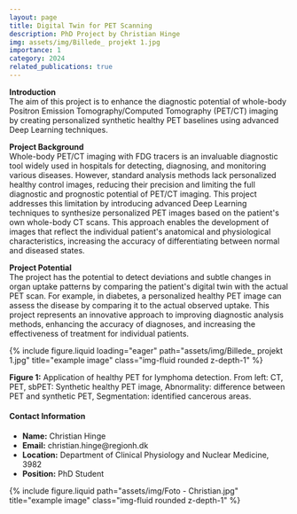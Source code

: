 ```yaml
---
layout: page
title: Digital Twin for PET Scanning
description: PhD Project by Christian Hinge
img: assets/img/Billede_ projekt 1.jpg
importance: 1
category: 2024
related_publications: true
---
```


**Introduction**<br>
The aim of this project is to enhance the diagnostic potential of whole-body Positron Emission Tomography/Computed Tomography (PET/CT) imaging by creating personalized synthetic healthy PET baselines using advanced Deep Learning techniques.<br>

**Project Background**<br>
Whole-body PET/CT imaging with FDG tracers is an invaluable diagnostic tool widely used in hospitals for detecting, diagnosing, and monitoring various diseases. However, standard analysis methods lack personalized healthy control images, reducing their precision and limiting the full diagnostic and prognostic potential of PET/CT imaging. This project addresses this limitation by introducing advanced Deep Learning techniques to synthesize personalized PET images based on the patient's own whole-body CT scans. This approach enables the development of images that reflect the individual patient's anatomical and physiological characteristics, increasing the accuracy of differentiating between normal and diseased states.<br>

**Project Potential**<br>
The project has the potential to detect deviations and subtle changes in organ uptake patterns by comparing the patient's digital twin with the actual PET scan. For example, in diabetes, a personalized healthy PET image can assess the disease by comparing it to the actual observed uptake. This project represents an innovative approach to improving diagnostic analysis methods, enhancing the accuracy of diagnoses, and increasing the effectiveness of treatment for individual patients.<br>

    
<div class="row">
    <div class="col-sm mt-3 mt-md-0">
        {% include figure.liquid loading="eager" path="assets/img/Billede_ projekt 1.jpg" title="example image" class="img-fluid rounded z-depth-1" %}
    </div>
</div>
<div class="caption">
    <p><strong>Figure 1:</strong> Application of healthy PET for lymphoma detection. From left: CT, PET, sbPET: Synthetic healthy PET image, Abnormality: difference between PET and synthetic PET, Segmentation: identified cancerous areas.</p>
</div>


<div class="row justify-content-sm-center">
    <div class="col-sm-8 mt-3 mt-md-0">
        <div class="contact-box">
            <h4>Contact Information</h4>
            <ul>
                <li><strong>Name:</strong> Christian Hinge<br></li>
                <li><strong>Email:</strong> christian.hinge@regionh.dk<br></li>
                <li><strong>Location:</strong> Department of Clinical Physiology and Nuclear Medicine, 3982<br></li>
                <li><strong>Position:</strong> PhD Student<br></li>
            </ul>
        </div>
    </div>
    <div class="col-sm-4 mt-3 mt-md-0">
        {% include figure.liquid path="assets/img/Foto - Christian.jpg" title="example image" class="img-fluid rounded z-depth-1" %}
    </div>
</div>


<link rel="stylesheet" href="css/custom.css">
